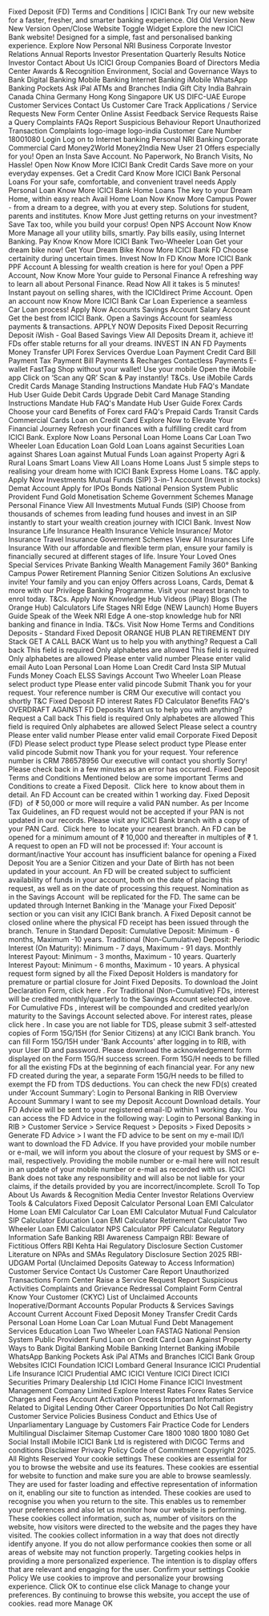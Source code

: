 <p>Fixed Deposit (FD) Terms and Conditions | ICICI Bank
Try our new website for a faster, fresher, and smarter banking experience.
Old
Old Version
New
New Version
Open/Close Website Toggle Widget
Explore the new ICICI Bank website!
Designed for a simple, fast and personalised banking experience.
Explore Now
Personal
NRI
Business
Corporate
Investor Relations
Annual Reports
Investor Presentation
Quarterly Results
Notice
Investor Contact
About Us
ICICI Group Companies
Board of Directors
Media Center
Awards &amp; Recognition
Environment, Social and Governance
Ways to Bank
Digital Banking
Mobile Banking
Internet Banking
iMobile
WhatsApp Banking
Pockets
Ask iPal
ATMs and Branches
India
Gift City India
Bahrain
Canada
China
Germany
Hong Kong
Singapore
UK
US
DIFC-UAE
Europe
Customer Services
Contact Us
Customer Care
Track Applications / Service Requests New
Form Center
Online Assist
Feedback
Service Requests
Raise a Query
Complaints
FAQs
Report Suspicious Behaviour
Report Unauthorized Transaction
Complaints
logo-image logo-india
Customer Care Number
18001080
Login
Log on to
Internet banking
Personal
NRI Banking
Corporate
Commercial Card
Money2World
Money2India
New User
21
Offers especially for you!
Open an Insta Save Account.
No Paperwork, No Branch Visits, No Hassle!
Open Now
Know More
ICICI Bank Credit Cards
Save more on your everyday expenses.
Get a Credit Card
Know More
ICICI Bank Personal Loans
For your safe, comfortable, and convenient travel needs
Apply Personal Loan
Know More
ICICI Bank Home Loans
The key to your Dream Home, within easy reach
Avail Home Loan Now
Know More
Campus Power - from a dream to a degree, with you at every step.
Solutions for student, parents and institutes.
Know More
Just getting returns on your investment?
Save Tax too, while you build your corpus!
Open NPS Account Now
Know More
Manage all your utility bills, smartly.
Pay bills easily, using Internet Banking.
Pay Know
Know More
ICICI Bank Two-Wheeler Loan
Get your dream bike now!
Get Your Dream Bike
Know More
ICICI Bank FD
Choose certainity during uncertain times.
Invest Now In FD
Know More
ICICI Bank PPF Account
A blessing for wealth creation is here for you!
Open a PPF Account, Now
Know More
Your guide to Personal Finance
A refreshing way to learn all about Personal Finance.
Read Now
All it takes is 5 minutes!
Instant payout on selling shares, with the ICICIdirect Prime Account.
Open an account now
Know More
ICICI Bank Car Loan
Experience a seamless Car Loan process!
Apply Now
Accounts
Savings Account
Salary Account
Get the best from 
ICICI Bank.
Open a Savings Account for seamless payments &amp; transactions.
APPLY NOW
Deposits
Fixed Deposit
Recurring Deposit
iWish - Goal Based Savings
View All Deposits
Dream it, achieve it!
FDs offer stable returns for all your dreams.
INVEST IN AN FD
Payments
Money Transfer
UPI
Forex Services
Overdue Loan Payment
Credit Card Bill Payment
Tax Payment
Bill Payments &amp; Recharges
Contactless Payments
E-wallet
FastTag
Shop without your wallet!
Use your mobile
Open the iMobile app
Click on ‘Scan any QR’
Scan &amp; Pay instantly!
T&amp;Cs.
Use iMobile
Cards
Credit Cards
Manage Standing Instructions
Mandate Hub FAQ's
Mandate Hub User Guide
Debit Cards
Upgrade Debit Card
Manage Standing Instructions
Mandate Hub FAQ's
Mandate Hub User Guide
Forex Cards
Choose your card
Benefits of Forex card
FAQ's
Prepaid Cards
Transit Cards
Commercial Cards
Loan on Credit Card
Explore Now to Elevate Your Financial Journey
Refresh your finances with a fulfilling credit card from ICICI Bank.
Explore Now
Loans
Personal Loan
Home Loans
Car Loan
Two Wheeler Loan
Education Loan
Gold Loan
Loans against Securities
Loan against Shares
Loan against Mutual Funds
Loan against Property
Agri &amp; Rural Loans
Smart Loans
View All Loans
Home Loans
Just 5 simple steps to realising your dream home with ICICI Bank Express Home Loans. T&amp;C apply.
Apply Now
Investments
Mutual Funds (SIP)
3-in-1 Account (Invest in stocks)
Demat Account
Apply for IPOs
Bonds
National Pension System
Public Provident Fund
Gold Monetisation Scheme
Government Schemes
Manage Personal Finance
View All Investments
Mutual Funds (SIP)
Choose from thousands of schemes from leading fund houses and invest in an SIP instantly to start your wealth creation journey with ICICI Bank.
Invest Now
Insurance
Life Insurance
Health Insurance
Vehicle Insurance/ Motor Insurance
Travel Insurance
Government Schemes
View All Insurances
Life Insurance
With our affordable and flexible term plan, ensure your family is financially secured at different stages of life.
Insure Your Loved Ones
Special Services
Private Banking
Wealth Management
Family 360° Banking
Campus Power
Retirement Planning
Senior Citizen Solutions
An exclusive invite!
Your family and you can enjoy Offers across Loans, Cards, Demat &amp; more with our Privilege Banking Programme. Visit your nearest branch to enrol today. T&amp;Cs.
Apply Now
Knowledge Hub
Videos (iPlay)
Blogs (The Orange Hub)
Calculators
Life Stages
NRI Edge (NEW Launch)
Home Buyers Guide
Speak of the Week
NRI Edge
A one-stop knowledge hub for NRI banking and finance in India. T&amp;Cs.
Visit Now
Home
Terms and Conditions
Deposits - Standard Fixed Deposit
ORANGE HUB
PLAN RETIREMENT
DIY Stack
GET A CALL BACK
Want us to help you with anything? Request a Call back
This field is required
Only alphabetes are allowed
This field is required
Only alphabetes are allowed
Please enter valid number
Please enter valid email
Auto Loan
Personal Loan
Home Loan
Credit Card
Insta SIP
Mutual Funds
Money Coach
ELSS
Savings Account
Two Wheeler Loan
Please select product type
Please enter valid pincode
Submit
Thank you for your request.
Your reference number is
 CRM
Our executive will contact you shortly
T&amp;C
Fixed Deposit
FD interest Rates
FD Calculator
Benefits
FAQ's
OVERDRAFT AGAINST FD
Deposits
Want us to help you with anything? Request a Call back
This field is required
Only alphabetes are allowed
This field is required
Only alphabetes are allowed
Select
Please select a country
Please enter valid number
Please enter valid email
Corporate Fixed Deposit (FD)
Please select product
 type
Please select product
 type
Please enter valid pincode
Submit now
Thank you for your request.
Your reference number is CRM 786578956
Our executive will contact you shortly
Sorry! Please check back in a few minutes as an error has occurred.
Fixed Deposit Terms and Conditions
Mentioned below are some important Terms and Conditions to create a Fixed Deposit.  Click here  to know about them in detail.
An FD Account can be created within 1 working day.
Fixed Deposit (FD)  of ₹ 50,000 or more will require a valid PAN number. As per Income Tax Guidelines, an FD request would not be accepted if your PAN is not updated in our records. Please visit any ICICI Bank branch with a copy of your PAN Card.  Click here  to locate your nearest branch.
An FD can be opened for a minimum amount of ₹ 10,000 and thereafter in multiples of ₹ 1.
A request to open an FD will not be processed if:
Your account is dormant/inactive
Your account has insufficient balance for opening a Fixed Deposit
You are a Senior Citizen and your Date of Birth has not been updated in your account.
An FD will be created subject to sufficient availability of funds in your account, both on the date of placing this request, as well as on the date of processing this request.
Nomination as in the Savings Account  will be replicated for the FD. The same can be updated through Internet Banking in the 'Manage your Fixed Deposit’ section or you can visit any ICICI Bank branch.
A Fixed Deposit cannot be closed online where the physical FD receipt has been issued through the branch.
Tenure in Standard Deposit:
Cumulative Deposit: Minimum - 6 months, Maximum -10 years.
Traditional (Non-Cumulative) Deposit:
Periodic Interest (On Maturity): Minimum - 7 days, Maximum - 91 days.
Monthly Interest Payout: Minimum - 3 months, Maximum - 10 years.
Quarterly Interest Payout: Minimum - 6 months, Maximum - 10 years.
A physical request form signed by all the Fixed Deposit Holders is mandatory for premature or partial closure for Joint Fixed Deposits. To download the Joint Declaration Form, click here .
For Traditional (Non-Cumulative) FDs, interest will be credited monthly/quarterly to the Savings Account selected above.
For Cumulative FDs , interest will be compounded and credited yearly/on maturity to the Savings Account selected above. For interest rates, please  click here .
In case you are not liable for TDS, please submit 3 self-attested copies of Form 15G/15H (for Senior Citizens) at any ICICI Bank branch. You can fill Form 15G/15H under 'Bank Accounts' after logging in to RIB, with your User ID and password. Please download the acknowledgement form displayed on the Form 15G/H success screen.
Form 15G/H needs to be filled for all the existing FDs at the beginning of each financial year. For any new FD created during the year, a separate Form 15G/H needs to be filled to exempt the FD from TDS deductions.
You can check the new FD(s) created under ‘Account Summary’:
Login to Personal Banking in RIB Overview Account Summary I want to see my Deposit Account Download details.
Your FD Advice will be sent to your registered email-ID within 1 working day. You can access the FD Advice in the following way:
Login to Personal Banking in RIB &gt; Customer Service &gt; Service Request &gt; Deposits &gt; Fixed Deposits &gt; Generate FD Advice &gt; I want the FD advice to be sent on my e-mail ID/I want to download the FD Advice.
If you have provided your mobile number or e-mail, we will inform you about the closure of your request by SMS or e-mail, respectively. Providing the mobile number or e-mail here will not result in an update of your mobile number or e-mail as recorded with us.
ICICI Bank does not take any responsibility and will also be not liable for your claims, if the details provided by you are incorrect/incomplete.
Scroll To Top
About Us
Awards &amp; Recognition
Media Center
Investor Relations
Overview
Tools &amp; Calculators
Fixed Deposit Calculator
Personal Loan EMI Calculator
Home Loan EMI Calculator
Car Loan EMI Calculator
Mutual Fund Calculator
SIP Calculator
Education Loan EMI Calculator
Retirement Calculator
Two Wheeler Loan EMI Calculator
NPS Calculator
PPF Calculator
Regulatory Information
Safe Banking
RBI Awareness Campaign
RBI: Beware of Fictitious Offers
RBI Kehta Hai
Regulatory Disclosure Section
Customer Literature on NPAs and SMAs
Regulatory Disclosure Section 2025
RBI-UDGAM Portal (Unclaimed Deposits Gateway to Access Information)
Customer Service
Contact Us
Customer Care
Report Unauthorized Transactions
Form Center
Raise a Service Request
Report Suspicious Activities
Complaints and Grievance Redressal
Complaint Form
Central Know Your Customer (CKYC)
List of Unclaimed Accounts
Inoperative/Dormant Accounts
Popular Products &amp; Services
Savings Account
Current Account
Fixed Deposit
Money Transfer
Credit Cards
Personal Loan
Home Loan
Car Loan
Mutual Fund
Debt Management Services
Education Loan
Two Wheeler Loan
FASTAG
National Pension System
Public Provident Fund
Loan on Credit Card
Loan Against Property
Ways to Bank
Digital Banking
Mobile Banking
Internet Banking
iMobile
WhatsApp Banking
Pockets
Ask iPal
ATMs and Branches
ICICI Bank Group Websites
ICICI Foundation
ICICI Lombard General Insurance
ICICI Prudential Life Insurance
ICICI Prudential AMC
ICICI Venture
ICICI Direct
ICICI Securities Primary Dealership Ltd
ICICI Home Finance
ICICI Investment Management Company Limited
Explore
Interest Rates
Forex Rates
Service Charges and Fees
Account Activation Process
Important Information Related to Digital Lending
Other
Career Opportunities
Do Not Call Registry
Customer Service Policies
Business Conduct and Ethics
Use of Unparliamentary Language by Customers
Fair Practice Code for Lenders
Multilingual Disclaimer
Sitemap
Customer Care
1800 1080
1800 1080
Get Social
Install iMobile
ICICI Bank Ltd is registered with DICGC
Terms and conditions
Disclaimer
Privacy Policy
Code of Commitment
Copyright 2025. All Rights Reserved
Your cookie settings
These cookies are essential for you to browse the website and use its features. These cookies are essential for website to function and make sure you are able to browse seamlessly. They are used for faster loading and effective representation of information on it, enabling our site to function as intended.
These cookies are used to recognise you when you return to the site. This enables us to remember your preferences and also let us monitor how our website is performing. These cookies collect information, such as, number of visitors on the website, how visitors were directed to the website and the pages they have visited. The cookies collect information in a way that does not directly identify anyone. If you do not allow performance cookies then some or all areas of website may not function properly.
Targeting cookies helps in providing a more personalized experience. The intention is to display offers that are relevant and engaging for the user.
Confirm your settings
Cookie Policy
We use cookies to improve and personalize your browsing experience. Click OK to continue else click Manage to change your preferences. By continuing to browse this website, you accept the use of cookies. read more
Manage OK</p>